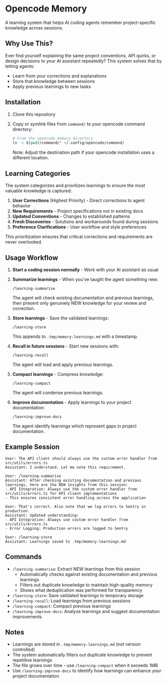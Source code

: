 # Opencode Memory

A learning system that helps AI coding agents remember project-specific knowledge across sessions.

## Why Use This?

Ever find yourself explaining the same project conventions, API quirks, or design decisions to your AI assistant repeatedly? This system solves that by letting agents:

- Learn from your corrections and explanations
- Store that knowledge between sessions
- Apply previous learnings to new tasks

## Installation

1. Clone this repository
2. Copy or symlink files from `command/` to your opencode command directory:

   ```bash
   # From the opencode-memory directory
   ln -s $(pwd)/command/* ~/.config/opencode/command/
   ```

   Note: Adjust the destination path if your opencode installation uses a different location.

## Learning Categories

The system categorizes and prioritizes learnings to ensure the most valuable knowledge is captured:

1. **User Corrections** (Highest Priority) - Direct corrections to agent behavior
2. **New Requirements** - Project specifications not in existing docs
3. **Updated Conventions** - Changes to established patterns
4. **Fresh Discoveries** - Solutions and workarounds found during sessions
5. **Preference Clarifications** - User workflow and style preferences

This prioritization ensures that critical corrections and requirements are never overlooked.

## Usage Workflow

1. **Start a coding session normally** - Work with your AI assistant as usual

2. **Summarize learnings** - When you've taught the agent something new:

   ```
   /learning-summarise
   ```

   The agent will check existing documentation and previous learnings, then present only genuinely NEW knowledge for your review and correction.

3. **Store learnings** - Save the validated learnings:

   ```
   /learning-store
   ```

   This appends to `.tmp/memory-learnings.md` with a timestamp.

4. **Recall in future sessions** - Start new sessions with:

   ```
   /learning-recall
   ```

   The agent will load and apply previous learnings.

5. **Compact learnings** - Compress knowledge:

   ```
   /learning-compact
   ```

   The agent will condense previous learnings.

6. **Improve documentation** - Apply learnings to your project documentation:

   ```
   /learning-improve-docs
   ```

   The agent identify learnings which represent gaps in project documentation.

## Example Session

```
User: The API client should always use the custom error handler from src/utils/errors.ts
Assistant: I understand. Let me note this requirement.

User: /learning-summarise
Assistant: After checking existing documentation and previous learnings, here are the NEW insights from this session:
- API Integration: Always use the custom error handler from src/utils/errors.ts for API client implementations
- This ensures consistent error handling across the application

User: That's correct. Also note that we log errors to Sentry in production.
Assistant: Updated understanding:
- API Integration: Always use custom error handler from src/utils/errors.ts
- Error Logging: Production errors are logged to Sentry

User: /learning-store
Assistant: Learnings saved to .tmp/memory-learnings.md
```

## Commands

- `/learning-summarise`: Extract NEW learnings from this session
  - Automatically checks against existing documentation and previous learnings
  - Filters out duplicate knowledge to maintain high-quality memory
  - Shows what deduplication was performed for transparency
- `/learning-store`: Save validated learnings to temporary storage
- `/learning-recall`: Load learnings from previous sessions
- `/learning-compact`: Compact previous learnings
- `/learning-improve-docs`: Analyze learnings and suggest documentation improvements

## Notes

- Learnings are stored in `.tmp/memory-learnings.md` (not version controlled)
- The system automatically filters out duplicate knowledge to prevent repetitive learnings
- The file grows over time - use `/learning-compact` when it exceeds 1MB
- Use `/learning-improve-docs` to identify how learnings can enhance your project documentation
